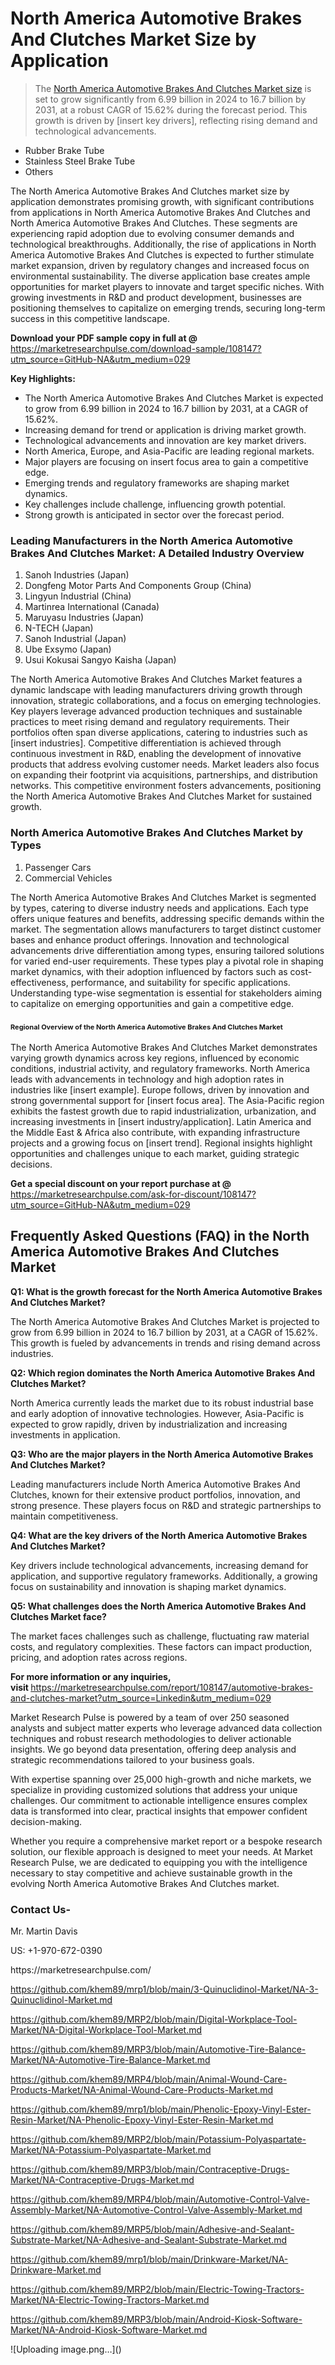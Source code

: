 <h1>North America Automotive Brakes And Clutches Market&nbsp;Size by Application</h1><blockquote><p>The <a href="https://marketresearchpulse.com/download-sample/108147?utm_source=GitHub-NA&amp;utm_medium=029">North America Automotive Brakes And Clutches Market size</a> is set to grow significantly from 6.99 billion in 2024 to 16.7 billion by 2031, at a robust CAGR of 15.62% during the forecast period. This growth is driven by [insert key drivers], reflecting rising demand and technological advancements.</p></blockquote><ul><li>Rubber Brake Tube <li> Stainless Steel Brake Tube <li> Others</li></ul><p>The North America Automotive Brakes And Clutches market size by application demonstrates promising growth, with significant contributions from applications in North America Automotive Brakes And Clutches and North America Automotive Brakes And Clutches. These segments are experiencing rapid adoption due to evolving consumer demands and technological breakthroughs. Additionally, the rise of applications in North America Automotive Brakes And Clutches is expected to further stimulate market expansion, driven by regulatory changes and increased focus on environmental sustainability. The diverse application base creates ample opportunities for market players to innovate and target specific niches. With growing investments in R&D and product development, businesses are positioning themselves to capitalize on emerging trends, securing long-term success in this competitive landscape.</p><p><strong>Download your PDF sample copy in full at @ </strong><a href="https://marketresearchpulse.com/download-sample/108147?utm_source=GitHub-NA&amp;utm_medium=029">https://marketresearchpulse.com/download-sample/108147?utm_source=GitHub-NA&amp;utm_medium=029</a></p><p><strong>Key Highlights: </strong></p><ul><li>The North America Automotive Brakes And Clutches Market is expected to grow from 6.99 billion in 2024 to 16.7 billion by 2031, at a CAGR of 15.62%.</li><li>Increasing demand for trend or application is driving market growth.</li><li>Technological advancements and innovation are key market drivers.</li><li>North America, Europe, and Asia-Pacific are leading regional markets.</li><li>Major players are focusing on insert focus area to gain a competitive edge.</li><li>Emerging trends and regulatory frameworks are shaping market dynamics.</li><li>Key challenges include challenge, influencing growth potential.</li><li>Strong growth is anticipated in sector over the forecast period.</li></ul><h3>Leading Manufacturers in the North America Automotive Brakes And Clutches Market: A Detailed Industry Overview</h3><ol><li>Sanoh Industries (Japan)</li><li>Dongfeng Motor Parts And Components Group (China)</li><li>Lingyun Industrial (China)</li><li>Martinrea International (Canada)</li><li>Maruyasu Industries (Japan)</li><li>N-TECH (Japan)</li><li>Sanoh Industrial (Japan)</li><li>Ube Exsymo (Japan)</li><li>Usui Kokusai Sangyo Kaisha (Japan)</li></ol><div class="flex max-w-full flex-col flex-grow"><div class="min-h-8 text-message flex w-full flex-col items-end gap-2 whitespace-normal break-words [.text-message+&amp;]:mt-5" dir="auto" data-message-author-role="assistant" data-message-id="fd8432e4-4910-450d-b182-61b7bfb0a01f" data-message-model-slug="gpt-4o"><div class="flex w-full flex-col gap-1 empty:hidden first:pt-[3px]"><div class="markdown prose w-full break-words dark:prose-invert light"><p>The North America Automotive Brakes And Clutches Market features a dynamic landscape with leading manufacturers driving growth through innovation, strategic collaborations, and a focus on emerging technologies. Key players leverage advanced production techniques and sustainable practices to meet rising demand and regulatory requirements. Their portfolios often span diverse applications, catering to industries such as [insert industries]. Competitive differentiation is achieved through continuous investment in R&amp;D, enabling the development of innovative products that address evolving customer needs. Market leaders also focus on expanding their footprint via acquisitions, partnerships, and distribution networks. This competitive environment fosters advancements, positioning the North America Automotive Brakes And Clutches Market for sustained growth.</p></div></div></div></div><h3>North America Automotive Brakes And Clutches Market by Types</h3><ol><li>Passenger Cars <li> Commercial Vehicles</li></ol><div class="flex max-w-full flex-col flex-grow"><div class="min-h-8 text-message flex w-full flex-col items-end gap-2 whitespace-normal break-words [.text-message+&amp;]:mt-5" dir="auto" data-message-author-role="assistant" data-message-id="084470be-0bb7-4664-bddf-5156b4f41249" data-message-model-slug="gpt-4o-mini"><div class="flex w-full flex-col gap-1 empty:hidden first:pt-[3px]"><div class="markdown prose w-full break-words dark:prose-invert light"><p>The North America Automotive Brakes And Clutches Market is segmented by types, catering to diverse industry needs and applications. Each type offers unique features and benefits, addressing specific demands within the market. The segmentation allows manufacturers to target distinct customer bases and enhance product offerings. Innovation and technological advancements drive differentiation among types, ensuring tailored solutions for varied end-user requirements. These types play a pivotal role in shaping market dynamics, with their adoption influenced by factors such as cost-effectiveness, performance, and suitability for specific applications. Understanding type-wise segmentation is essential for stakeholders aiming to capitalize on emerging opportunities and gain a competitive edge.</p></div></div></div></div><h3><span style="font-size: 11px;">Regional Overview of the North America Automotive Brakes And Clutches Market</span></h3><div class="flex max-w-full flex-col flex-grow"><div class="min-h-8 text-message flex w-full flex-col items-end gap-2 whitespace-normal break-words [.text-message+&amp;]:mt-5" dir="auto" data-message-author-role="assistant" data-message-id="e9038762-ce64-4e30-91c9-9bd413514231" data-message-model-slug="gpt-4o-mini"><div class="flex w-full flex-col gap-1 empty:hidden first:pt-[3px]"><div class="markdown prose w-full break-words dark:prose-invert light"><p>The North America Automotive Brakes And Clutches Market demonstrates varying growth dynamics across key regions, influenced by economic conditions, industrial activity, and regulatory frameworks. North America leads with advancements in technology and high adoption rates in industries like [insert example]. Europe follows, driven by innovation and strong governmental support for [insert focus area]. The Asia-Pacific region exhibits the fastest growth due to rapid industrialization, urbanization, and increasing investments in [insert industry/application]. Latin America and the Middle East &amp; Africa also contribute, with expanding infrastructure projects and a growing focus on [insert trend]. Regional insights highlight opportunities and challenges unique to each market, guiding strategic decisions.</p></div></div></div></div><p><strong>Get a special discount on your report purchase at @ </strong><a href="https://marketresearchpulse.com/ask-for-discount/108147?utm_source=GitHub-NA&amp;utm_medium=029">https://marketresearchpulse.com/ask-for-discount/108147?utm_source=GitHub-NA&amp;utm_medium=029</a></p><h2>Frequently Asked Questions (FAQ) in the North America Automotive Brakes And Clutches Market</h2><p><strong>Q1: What is the growth forecast for the North America Automotive Brakes And Clutches Market?</strong></p><p>The North America Automotive Brakes And Clutches Market is projected to grow from 6.99 billion in 2024 to 16.7 billion by 2031, at a CAGR of 15.62%. This growth is fueled by advancements in trends and rising demand across industries.</p><p><strong>Q2: Which region dominates the North America Automotive Brakes And Clutches Market?</strong></p><p>North America currently leads the market due to its robust industrial base and early adoption of innovative technologies. However, Asia-Pacific is expected to grow rapidly, driven by industrialization and increasing investments in application.</p><p><strong>Q3: Who are the major players in the North America Automotive Brakes And Clutches Market?</strong></p><p>Leading manufacturers include North America Automotive Brakes And Clutches, known for their extensive product portfolios, innovation, and strong presence. These players focus on R&amp;D and strategic partnerships to maintain competitiveness.</p><p><strong>Q4: What are the key drivers of the North America Automotive Brakes And Clutches Market?</strong></p><p>Key drivers include technological advancements, increasing demand for application, and supportive regulatory frameworks. Additionally, a growing focus on sustainability and innovation is shaping market dynamics.</p><p><strong>Q5: What challenges does the North America Automotive Brakes And Clutches Market face?</strong></p><p>The market faces challenges such as challenge, fluctuating raw material costs, and regulatory complexities. These factors can impact production, pricing, and adoption rates across regions.</p><p><strong>For more information or any inquiries, visit&nbsp;</strong><a href="https://marketresearchpulse.com/report/108147/automotive-brakes-and-clutches-market?utm_source=Linkedin&utm_medium=029">https://marketresearchpulse.com/report/108147/automotive-brakes-and-clutches-market?utm_source=Linkedin&utm_medium=029</a></p><p>Market Research Pulse is powered by a team of over 250 seasoned analysts and subject matter experts who leverage advanced data collection techniques and robust research methodologies to deliver actionable insights. We go beyond data presentation, offering deep analysis and strategic recommendations tailored to your business goals.</p><p>With expertise spanning over 25,000 high-growth and niche markets, we specialize in providing customized solutions that address your unique challenges. Our commitment to actionable intelligence ensures complex data is transformed into clear, practical insights that empower confident decision-making.</p><p>Whether you require a comprehensive market report or a bespoke research solution, our flexible approach is designed to meet your needs. At Market Research Pulse, we are dedicated to equipping you with the intelligence necessary to stay competitive and achieve sustainable growth in the evolving North America Automotive Brakes And Clutches market.</p><h3><strong>Contact Us-</strong></h3><p>Mr. Martin Davis</p><p>US: +1-970-672-0390</p><p>https://marketresearchpulse.com/</p><p><a href="https://github.com/khem89/mrp1/blob/main/3-Quinuclidinol-Market/NA-3-Quinuclidinol-Market.md">https://github.com/khem89/mrp1/blob/main/3-Quinuclidinol-Market/NA-3-Quinuclidinol-Market.md</a></p><p><a href="https://github.com/khem89/MRP2/blob/main/Digital-Workplace-Tool-Market/NA-Digital-Workplace-Tool-Market.md">https://github.com/khem89/MRP2/blob/main/Digital-Workplace-Tool-Market/NA-Digital-Workplace-Tool-Market.md</a></p><p><a href="https://github.com/khem89/MRP3/blob/main/Automotive-Tire-Balance-Market/NA-Automotive-Tire-Balance-Market.md">https://github.com/khem89/MRP3/blob/main/Automotive-Tire-Balance-Market/NA-Automotive-Tire-Balance-Market.md</a></p><p><a href="https://github.com/khem89/MRP4/blob/main/Animal-Wound-Care-Products-Market/NA-Animal-Wound-Care-Products-Market.md">https://github.com/khem89/MRP4/blob/main/Animal-Wound-Care-Products-Market/NA-Animal-Wound-Care-Products-Market.md</a></p><p><a href="https://github.com/khem89/mrp1/blob/main/Phenolic-Epoxy-Vinyl-Ester-Resin-Market/NA-Phenolic-Epoxy-Vinyl-Ester-Resin-Market.md">https://github.com/khem89/mrp1/blob/main/Phenolic-Epoxy-Vinyl-Ester-Resin-Market/NA-Phenolic-Epoxy-Vinyl-Ester-Resin-Market.md</a></p><p><a href="https://github.com/khem89/MRP2/blob/main/Potassium-Polyaspartate-Market/NA-Potassium-Polyaspartate-Market.md">https://github.com/khem89/MRP2/blob/main/Potassium-Polyaspartate-Market/NA-Potassium-Polyaspartate-Market.md</a></p><p><a href="https://github.com/khem89/MRP3/blob/main/Contraceptive-Drugs-Market/NA-Contraceptive-Drugs-Market.md">https://github.com/khem89/MRP3/blob/main/Contraceptive-Drugs-Market/NA-Contraceptive-Drugs-Market.md</a></p><p><a href="https://github.com/khem89/MRP4/blob/main/Automotive-Control-Valve-Assembly-Market/NA-Automotive-Control-Valve-Assembly-Market.md">https://github.com/khem89/MRP4/blob/main/Automotive-Control-Valve-Assembly-Market/NA-Automotive-Control-Valve-Assembly-Market.md</a></p><p><a href="https://github.com/khem89/MRP5/blob/main/Adhesive-and-Sealant-Substrate-Market/NA-Adhesive-and-Sealant-Substrate-Market.md">https://github.com/khem89/MRP5/blob/main/Adhesive-and-Sealant-Substrate-Market/NA-Adhesive-and-Sealant-Substrate-Market.md</a></p><p><a href="https://github.com/khem89/mrp1/blob/main/Drinkware-Market/NA-Drinkware-Market.md">https://github.com/khem89/mrp1/blob/main/Drinkware-Market/NA-Drinkware-Market.md</a></p><p><a href="https://github.com/khem89/MRP2/blob/main/Electric-Towing-Tractors-Market/NA-Electric-Towing-Tractors-Market.md">https://github.com/khem89/MRP2/blob/main/Electric-Towing-Tractors-Market/NA-Electric-Towing-Tractors-Market.md</a></p><p><a href="https://github.com/khem89/MRP3/blob/main/Android-Kiosk-Software-Market/NA-Android-Kiosk-Software-Market.md">https://github.com/khem89/MRP3/blob/main/Android-Kiosk-Software-Market/NA-Android-Kiosk-Software-Market.md</a></p>
![Uploading image.png…]()
